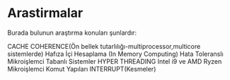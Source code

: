 # Arastirmalar
Burada bulunun araştırma konuları şunlardır: 

CACHE COHERENCE(Ön bellek tutarlılığı-multiprocessor,multicore sistemlerde)
Hafıza İçi Hesaplama (In Memory Computing)
Hata Toleranslı Mikroişlemci Tabanlı Sistemler
HYPER THREADING
Intel i9 ve AMD Ryzen Mikroişlemci Komut Yapıları
INTERRUPT(Kesmeler)
